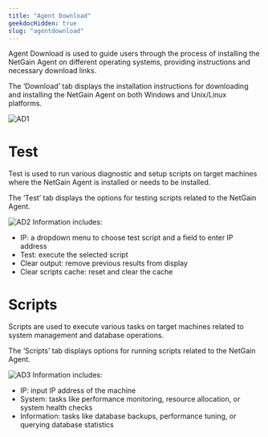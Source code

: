 ```yaml
---
title: "Agent Download"
geekdocHidden: true
slug: "agentdownload"
---
```

Agent Download is used to guide users through the process of installing the NetGain Agent on different operating systems, providing instructions and necessary download links.

The ‘Download’ tab displays the installation instructions for downloading and installing the NetGain Agent on both Windows and Unix/Linux platforms.

![AD1](/administrative/admin/tools/images/netgain/AD1.png)

# Test

Test is used to run various diagnostic and setup scripts on target machines where the NetGain Agent is installed or needs to be installed.

The ‘Test’ tab displays the options for testing scripts related to the NetGain Agent.

![AD2](/administrative/admin/tools/images/netgain/AD2.png)
Information includes:
* IP: a dropdown menu to choose test script and a field to enter IP address
* Test: execute the selected script 
* Clear output: remove previous results from display
* Clear scripts cache: reset and clear the cache 

# Scripts

Scripts are used to execute various tasks on target machines related to system management and database operations.

The ‘Scripts’ tab displays options for running scripts related to the NetGain Agent.

![AD3](/administrative/admin/tools/images/netgain/AD3.png)
Information includes:
* IP: input IP address of the machine
* System: tasks like performance monitoring, resource allocation, or system health checks
* Information: tasks like database backups, performance tuning, or querying database statistics
